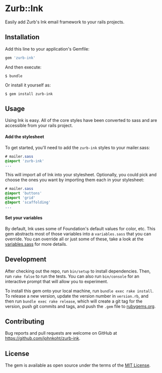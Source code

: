 # Zurb::Ink

Easily add Zurb's Ink email framework to your rails projects. 

## Installation

Add this line to your application's Gemfile:

```ruby
gem 'zurb-ink'
```

And then execute:

    $ bundle

Or install it yourself as:

    $ gem install zurb-ink

## Usage

Using Ink is easy. All of the core styles have been converted to sass and are accessible from your rails project. 

#### Add the stylesheet
To get started, you'll need to add the `zurb-ink` styles to your mailer.sass:

```sass
# mailer.sass
@import 'zurb-ink'
...
```

This will import all of Ink into your stylesheet. Optionally, you could pick and choose the ones you want by importing them each in your stylesheet:

```sass
# mailer.sass
@import 'buttons'
@import 'grid'
@Import 'scaffolding'
...
```

#### Set your variables
By default, Ink uses some of Foundation's default values for color, etc. This gem abstracts most of those variables into a `variables.sass` that you can override. You can override all or just some of these, take a look at the [variables.sass](https://github.com/johnkoht/zurb-ink/blob/master/app/assets/stylesheets/zurb-ink/_variables.sass) for more details.

## Development

After checking out the repo, run `bin/setup` to install dependencies. Then, run `rake false` to run the tests. You can also run `bin/console` for an interactive prompt that will allow you to experiment.

To install this gem onto your local machine, run `bundle exec rake install`. To release a new version, update the version number in `version.rb`, and then run `bundle exec rake release`, which will create a git tag for the version, push git commits and tags, and push the `.gem` file to [rubygems.org](https://rubygems.org).

## Contributing

Bug reports and pull requests are welcome on GitHub at https://github.com/johnkoht/zurb-ink.


## License

The gem is available as open source under the terms of the [MIT License](http://opensource.org/licenses/MIT).
